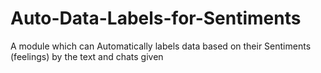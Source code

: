 # Auto-Data-Labels-for-Sentiments
A module which can Automatically labels data based on their Sentiments (feelings) by the text and chats given

